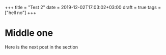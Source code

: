 +++
title = "Test 2"
date = 2019-12-02T17:03:02+03:00
draft = true
tags = ["hell no"]
+++

# Middle one

Here is the next post in the section
